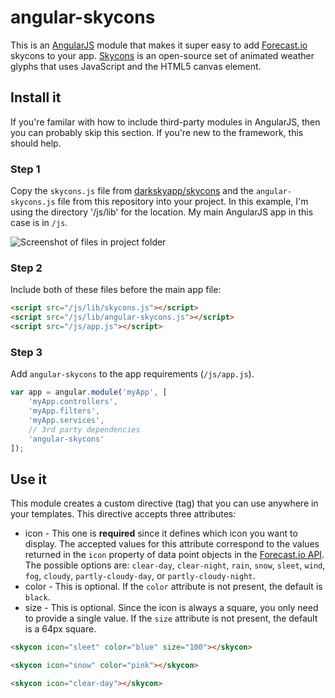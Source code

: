 angular-skycons
===============

This is an [AngularJS](http://angularjs.org/) module that makes it super easy to add [Forecast.io](http://forecast.io/) skycons to your app. [Skycons](http://darkskyapp.github.io/skycons/) is an open-source set of animated weather glyphs that uses JavaScript and the HTML5 canvas element.

## Install it
If you're familar with how to include third-party modules in AngularJS, then you can probably skip this section. If you're new to the framework, this should help.

### Step 1
Copy the `skycons.js` file from [darkskyapp/skycons](https://github.com/darkskyapp/skycons) and the `angular-skycons.js` file from this repository into your project. In this example, I'm using the directory '/js/lib' for the location. My main AngularJS app in this case is in `/js`.

![Screenshot of files in project folder](https://raw.githubusercontent.com/projectweekend/angular-skycons/master/screenshots/copy-files-into-project.png)

### Step 2
Include both of these files before the main app file:

~~~html
<script src="/js/lib/skycons.js"></script>
<script src="/js/lib/angular-skycons.js"></script>
<script src="/js/app.js"></script>
~~~

### Step 3
Add `angular-skycons` to the app requirements (`/js/app.js`).
~~~javascript
var app = angular.module('myApp', [
    'myApp.controllers', 
    'myApp.filters', 
    'myApp.services',
    // 3rd party dependencies
    'angular-skycons'
]);
~~~

## Use it
This module creates a custom directive (tag) that you can use anywhere in your templates. This directive accepts three attributes:

* icon - This one is **required** since it defines which icon you want to display. The accepted values for this attribute correspond to the values returned in the `icon` property of data point objects in the [Forecast.io API](https://developer.forecast.io/docs/v2). The possible options are: `clear-day`, `clear-night`, `rain`, `snow`, `sleet`, `wind`, `fog`, `cloudy`, `partly-cloudy-day`, or `partly-cloudy-night`.
* color - This is optional. If the `color` attribute is not present, the default is `black`.
* size - This is optional. Since the icon is always a square, you only need to provide a single value. If the `size` attribute is not present, the default is a 64px square.

~~~html
<skycon icon="sleet" color="blue" size="100"></skycon>

<skycon icon="snow" color="pink"></skycon>

<skycon icon="clear-day"></skycon>
~~~
